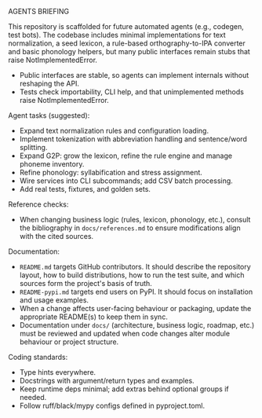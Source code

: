 AGENTS BRIEFING

This repository is scaffolded for future automated agents (e.g., codegen, test bots).
The codebase includes minimal implementations for text normalization, a seed lexicon,
a rule-based orthography-to-IPA converter and basic phonology helpers, but many
public interfaces remain stubs that raise NotImplementedError.

- Public interfaces are stable, so agents can implement internals without reshaping the API.
- Tests check importability, CLI help, and that unimplemented methods raise NotImplementedError.

Agent tasks (suggested):

- Expand text normalization rules and configuration loading.
- Implement tokenization with abbreviation handling and sentence/word splitting.
- Expand G2P: grow the lexicon, refine the rule engine and manage phoneme inventory.
- Refine phonology: syllabification and stress assignment.
- Wire services into CLI subcommands; add CSV batch processing.
- Add real tests, fixtures, and golden sets.

Reference checks:

- When changing business logic (rules, lexicon, phonology, etc.), consult the
  bibliography in `docs/references.md` to ensure modifications align with the
  cited sources.

Documentation:

- `README.md` targets GitHub contributors. It should describe the repository
  layout, how to build distributions, how to run the test suite, and which
  sources form the project's basis of truth.
- `README-pypi.md` targets end users on PyPI. It should focus on installation
  and usage examples.
- When a change affects user-facing behaviour or packaging, update the
  appropriate README(s) to keep them in sync.
- Documentation under `docs/` (architecture, business logic, roadmap, etc.)
  must be reviewed and updated when code changes alter module behaviour or
  project structure.

Coding standards:

- Type hints everywhere.
- Docstrings with argument/return types and examples.
- Keep runtime deps minimal; add extras behind optional groups if needed.
- Follow ruff/black/mypy configs defined in pyproject.toml.
